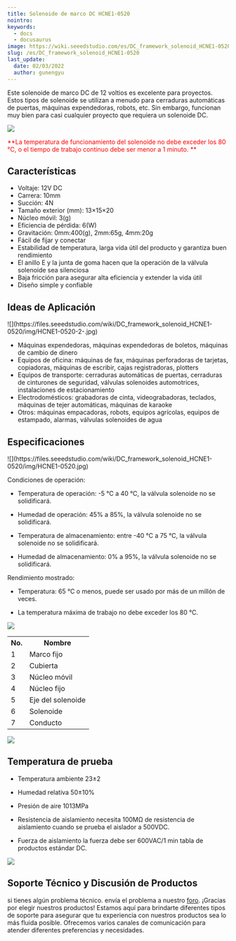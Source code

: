 ```yaml
---
title: Solenoide de marco DC HCNE1-0520
nointro:
keywords:
  - docs
  - docusaurus
image: https://wiki.seeedstudio.com/es/DC_framework_solenoid_HCNE1-0520/
slug: /es/DC_framework_solenoid_HCNE1-0520
last_update:
  date: 02/03/2022
  author: gunengyu
---
```

Este solenoide de marco DC de 12 voltios es excelente para proyectos. Estos tipos de solenoide se utilizan a menudo para cerraduras automáticas de puertas, máquinas expendedoras, robots, etc. Sin embargo, funcionan muy bien para casi cualquier proyecto que requiera un solenoide DC.

![](https://files.seeedstudio.com/wiki/DC_framework_solenoid_HCNE1-0520/img/Caution.jpg)

<font color="Red">**La temperatura de funcionamiento del solenoide no debe exceder los 80 ℃, o el tiempo de trabajo continuo debe ser menor a 1 minuto. ** </font>

##   Características

*   Voltaje: 12V DC
*   Carrera: 10mm
*   Succión: 4N
*   Tamaño exterior (mm): 13×15×20
*   Núcleo móvil: 3(g)
*   Eficiencia de pérdida: 6(W)
*   Gravitación: 0mm:400(g), 2mm:65g, 4mm:20g
*   Fácil de fijar y conectar
*   Estabilidad de temperatura, larga vida útil del producto y garantiza buen rendimiento
*   El anillo E y la junta de goma hacen que la operación de la válvula solenoide sea silenciosa
*   Baja fricción para asegurar alta eficiencia y extender la vida útil
*   Diseño simple y confiable

##   Ideas de Aplicación

<div class="center"><div class="floatnone">![](https://files.seeedstudio.com/wiki/DC_framework_solenoid_HCNE1-0520/img/HCNE1-0520-2-.jpg)</div></div>

*   Máquinas expendedoras, máquinas expendedoras de boletos, máquinas de cambio de dinero
*   Equipos de oficina: máquinas de fax, máquinas perforadoras de tarjetas, copiadoras, máquinas de escribir, cajas registradoras, plotters
*   Equipos de transporte: cerraduras automáticas de puertas, cerraduras de cinturones de seguridad, válvulas solenoides automotrices, instalaciones de estacionamiento
*   Electrodomésticos: grabadoras de cinta, videograbadoras, teclados, máquinas de tejer automáticas, máquinas de karaoke
*   Otros: máquinas empacadoras, robots, equipos agrícolas, equipos de estampado, alarmas, válvulas solenoides de agua

##   Especificaciones

<div class="center"><div class="floatnone">![](https://files.seeedstudio.com/wiki/DC_framework_solenoid_HCNE1-0520/img/HCNE1-0520.jpg)</div></div>

Condiciones de operación:

*   Temperatura de operación: -5 ℃ a 40 ℃, la válvula solenoide no se solidificará.

*   Humedad de operación: 45% a 85%, la válvula solenoide no se solidificará.

*   Temperatura de almacenamiento: entre -40 ℃ a 75 ℃, la válvula solenoide no se solidificará.

*   Humedad de almacenamiento: 0% a 95%, la válvula solenoide no se solidificará.

Rendimiento mostrado:

*   Temperatura: 65 ℃ o menos, puede ser usado por más de un millón de veces.

*   La temperatura máxima de trabajo no debe exceder los 80 ℃.

![](https://files.seeedstudio.com/wiki/DC_framework_solenoid_HCNE1-0520/img/HCNE1-0520-3-.jpg)

<table>
  <tbody>
    <tr>
      <th>No.</th>
      <th>Nombre</th>
    </tr>
    <tr style={{fontSize: '90%'}}>
      <td width={150}> 1</td>
      <td width={150}>  Marco fijo</td>
    </tr>
    <tr style={{fontSize: '90%'}}>
      <td width={150}> 2</td>
      <td width={150}>  Cubierta</td>
    </tr>
    <tr style={{fontSize: '90%'}}>
      <td width={150}> 3</td>
      <td width={150}>  Núcleo móvil</td>
    </tr>
    <tr style={{fontSize: '90%'}}>
      <td width={150}> 4</td>
      <td width={150}>  Núcleo fijo</td>
    </tr>
    <tr style={{fontSize: '90%'}}>
      <td width={150}> 5</td>
      <td width={150}>  Eje del solenoide</td>
    </tr>
    <tr style={{fontSize: '90%'}}>
      <td width={150}> 6</td>
      <td width={150}>  Solenoide</td>
    </tr>
    <tr style={{fontSize: '90%'}}>
      <td width={150}> 7</td>
      <td width={150}>  Conducto</td>
    </tr>
  </tbody>
</table>


![](https://files.seeedstudio.com/wiki/DC_framework_solenoid_HCNE1-0520/img/HCNE1-0520-4-.jpg)

##   Temperatura de prueba

*   Temperatura ambiente 23±2

*   Humedad relativa 50±10%

*   Presión de aire 1013MPa

*   Resistencia de aislamiento necesita 100MΩ de resistencia de aislamiento cuando se prueba el aislador a 500VDC.

*   Fuerza de aislamiento la fuerza debe ser 600VAC/1 min tabla de productos estándar DC.

![](https://files.seeedstudio.com/wiki/DC_framework_solenoid_HCNE1-0520/img/HCNE1-0520-5-.jpg)

## Soporte Técnico y Discusión de Productos
si tienes algún problema técnico. envía el problema a nuestro [foro](http://forum.seeedstudio.com/). 
¡Gracias por elegir nuestros productos! Estamos aquí para brindarte diferentes tipos de soporte para asegurar que tu experiencia con nuestros productos sea lo más fluida posible. Ofrecemos varios canales de comunicación para atender diferentes preferencias y necesidades.

<div class="button_tech_support_container">
<a href="https://forum.seeedstudio.com/" class="button_forum"></a> 
<a href="https://www.seeedstudio.com/contacts" class="button_email"></a>
</div>

<div class="button_tech_support_container">
<a href="https://discord.gg/eWkprNDMU7" class="button_discord"></a> 
<a href="https://github.com/Seeed-Studio/wiki-documents/discussions/69" class="button_discussion"></a>
</div>